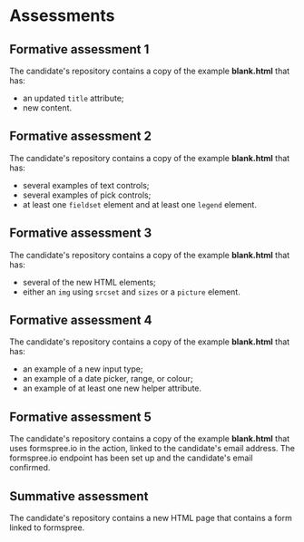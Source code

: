 # Assessments

## Formative assessment 1

The candidate's repository contains a copy of the example **blank.html** that has:

* an updated `title` attribute;
* new content.

## Formative assessment 2

The candidate's repository contains a copy of the example **blank.html** that has:

* several examples of text controls;
* several examples of pick controls;
* at least one `fieldset` element and at least one `legend` element.

## Formative assessment 3

The candidate's repository contains a copy of the example **blank.html** that has:

* several of the new HTML elements;
* either an `img` using `srcset` and `sizes` or a `picture` element.

## Formative assessment 4

The candidate's repository contains a copy of the example **blank.html** that has:

* an example of a new input type;
* an example of a date picker, range, or colour;
* an example of at least one new helper attribute.

## Formative assessment 5

The candidate's repository contains a copy of the example **blank.html** that uses formspree.io in the action, linked to the candidate's email address. The formspree.io endpoint has been set up and the candidate's email confirmed.

## Summative assessment

The candidate's repository contains a new HTML page that contains a form linked to formspree.
